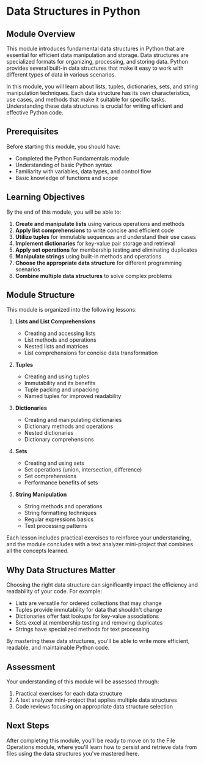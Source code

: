 # Data Structures in Python

## Module Overview

This module introduces fundamental data structures in Python that are essential for efficient data manipulation and storage. Data structures are specialized formats for organizing, processing, and storing data. Python provides several built-in data structures that make it easy to work with different types of data in various scenarios.

In this module, you will learn about lists, tuples, dictionaries, sets, and string manipulation techniques. Each data structure has its own characteristics, use cases, and methods that make it suitable for specific tasks. Understanding these data structures is crucial for writing efficient and effective Python code.

## Prerequisites

Before starting this module, you should have:

- Completed the Python Fundamentals module
- Understanding of basic Python syntax
- Familiarity with variables, data types, and control flow
- Basic knowledge of functions and scope

## Learning Objectives

By the end of this module, you will be able to:

1. **Create and manipulate lists** using various operations and methods
2. **Apply list comprehensions** to write concise and efficient code
3. **Utilize tuples** for immutable sequences and understand their use cases
4. **Implement dictionaries** for key-value pair storage and retrieval
5. **Apply set operations** for membership testing and eliminating duplicates
6. **Manipulate strings** using built-in methods and operations
7. **Choose the appropriate data structure** for different programming scenarios
8. **Combine multiple data structures** to solve complex problems

## Module Structure

This module is organized into the following lessons:

1. **Lists and List Comprehensions**
   - Creating and accessing lists
   - List methods and operations
   - Nested lists and matrices
   - List comprehensions for concise data transformation

2. **Tuples**
   - Creating and using tuples
   - Immutability and its benefits
   - Tuple packing and unpacking
   - Named tuples for improved readability

3. **Dictionaries**
   - Creating and manipulating dictionaries
   - Dictionary methods and operations
   - Nested dictionaries
   - Dictionary comprehensions

4. **Sets**
   - Creating and using sets
   - Set operations (union, intersection, difference)
   - Set comprehensions
   - Performance benefits of sets

5. **String Manipulation**
   - String methods and operations
   - String formatting techniques
   - Regular expressions basics
   - Text processing patterns

Each lesson includes practical exercises to reinforce your understanding, and the module concludes with a text analyzer mini-project that combines all the concepts learned.

## Why Data Structures Matter

Choosing the right data structure can significantly impact the efficiency and readability of your code. For example:

- Lists are versatile for ordered collections that may change
- Tuples provide immutability for data that shouldn't change
- Dictionaries offer fast lookups for key-value associations
- Sets excel at membership testing and removing duplicates
- Strings have specialized methods for text processing

By mastering these data structures, you'll be able to write more efficient, readable, and maintainable Python code.

## Assessment

Your understanding of this module will be assessed through:

1. Practical exercises for each data structure
2. A text analyzer mini-project that applies multiple data structures
3. Code reviews focusing on appropriate data structure selection

## Next Steps

After completing this module, you'll be ready to move on to the File Operations module, where you'll learn how to persist and retrieve data from files using the data structures you've mastered here.